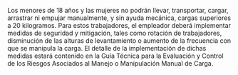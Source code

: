 Los menores de 18 años y las mujeres no podrán llevar, transportar, cargar, arrastrar ni empujar manualmente, y sin ayuda mecánica, cargas superiores a 20 kilogramos. Para estos trabajadores, el empleador deberá implementar medidas de seguridad y mitigación, tales como rotación de trabajadores, disminución de las alturas de levantamiento o aumento de la frecuencia con que se manipula la carga. El detalle de la implementación de dichas medidas estará contenido en la Guía Técnica para la Evaluación y Control de los Riesgos Asociados al Manejo o Manipulación Manual de Carga.